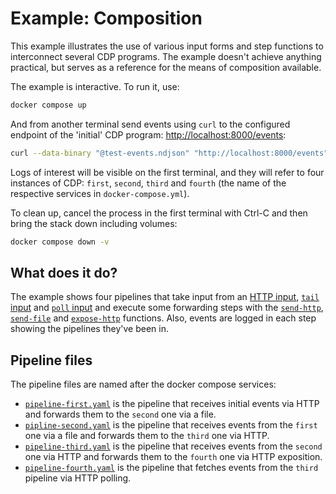 # Example: Composition

This example illustrates the use of various input forms and step
functions to interconnect several CDP programs. The example doesn't
achieve anything practical, but serves as a reference for the means of
composition available.

The example is interactive. To run it, use:

```bash
docker compose up
```

And from another terminal send events using `curl` to the configured
endpoint of the 'initial' CDP program: <http://localhost:8000/events>:

```bash
curl --data-binary "@test-events.ndjson" "http://localhost:8000/events"
```

Logs of interest will be visible on the first terminal, and they will
refer to four instances of CDP: `first`, `second`, `third` and
`fourth` (the name of the respective services in
`docker-compose.yml`).

To clean up, cancel the process in the first terminal with Ctrl-C and
then bring the stack down including volumes:

```bash
docker compose down -v
```

## What does it do?

The example shows four pipelines that take input from an [HTTP
input](/../../#http), [`tail` input](/../../#tail) and [`poll`
input](/../../#poll) and execute some forwarding steps with the
[`send-http`](/../../#send-http), [`send-file`](/../../#send-file) and
[`expose-http`](/../../#expose-http) functions. Also, events are
logged in each step showing the pipelines they've been in.

## Pipeline files

The pipeline files are named after the docker compose services:

- [`pipeline-first.yaml`](pipeline-first.yaml) is the pipeline
  that receives initial events via HTTP and forwards them to the
  `second` one via a file.
- [`pipline-second.yaml`](pipeline-second.yaml) is the pipeline that
  receives events from the `first` one via a file and forwards them
  to the `third` one via HTTP.
- [`pipeline-third.yaml`](pipeline-third.yaml) is the pipeline that
  receives events from the `second` one via HTTP and forwards them to
  the `fourth` one via HTTP exposition.
- [`pipeline-fourth.yaml`](pipeline-fourth.yaml) is the pipeline that
  fetches events from the `third` pipeline via HTTP polling.
